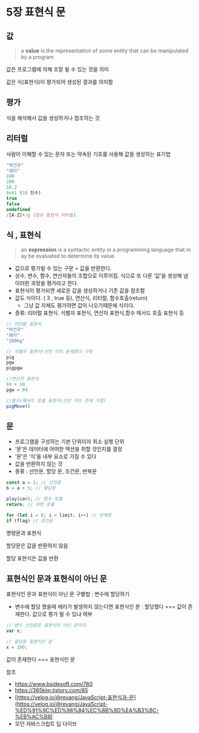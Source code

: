 # 5장 표현식 문

## 값

> a **value** is the representation of some entity that can be manipulated by a program

값은  프로그램에 의해 조잘 될 수 있는 것을 의미
> 

값은 식(표현식)이 평가되어 생성된 결과를 의미함


## 평가

식을 해석해서 값을 생성하거나 참조하는 것


## 리터럴

사람이 이해할 수 있는 문자 또는 약속된 기호를 사용해 값을 생성하는 표기법

```jsx
"박건우"
"돼지"
100
200
10.2
0x41 (16 진수)
true
false
undefined
/[A-Z]+/g (정규 표현식 리터럴)
```


## 식 , 표현식

> an **expression** is a syntactic entity in a programming language that may be evaluated to determine its value.
> 
- 값으로 평가될 수 있는 구문 = 값을 반환한다.
- 상수, 변수, 함수, 연산자들의 조합으로 이루어짐. 식으로 또 다른 ‘값’을 생성해 냄 이러한 과정을 평가라고 한다.
- 표현식이 평가되면 새로운 값을 생성하거나 기존 값을 참조함
- 값도 식이다. ( 3 , true 등), 연산식, 리터럴, 함수호출(return)
    - 그냥 값 자체도 평가하면 값이 나오기때문에 식이다.
- 종류: 리터럴 표현식. 식별자 표현식, 연산자 표현식,함수 메서드 호출 표현식 등

```jsx
// 리터럴 표현식
"박건우"
"돼지"
"100kg"

// 식별자 표현식(선언 이미 존재한다 가정
pig
pgw
pigpgw

//연산자 표현식
84 + 10
pgw = 84

//함수/메서드 호출 표현식(선언 이미 존재 가정)
pigMove()
```


## 문

- 프로그램을 구성하는 기본 단위이자 최소 실행 단위
- ‘문’은 데이터에 어떠한 액션을 취할 것인지를 결정
- ‘문'은 ‘식’을 내부 요소로 가질 수 있다
- 값을 반환하지 않는 것
- 종류 : 선언문, 할당 문, 조건문, 반복문

```jsx
const a = 1; // 선언문
b = a + 5; // 할당문

play(car); // 함수 호출
return; // 리턴 호출

for (let i = 0; i < limit; i++) // 반복문
if (flag) // 조건문
```

명령문과 표현식

할당문은 값을 반환하지 않음

할당 표현식은 값을 반환


## 표현식인 문과 표현식이 아닌 문

표현식인 문과 표현식이 아닌 문 구별법 : 변수에 할당하기

- 변수에 할당 했을때 에러가 발생하지 않는다면 표현식인 문 : 할당했다 === 값이 존재한다. 값으로 평가 될 수 있냐 여부

```jsx
// 변수 선언문은 표현식이 아닌 문이다.
var x;

// 할당문 표현식인 문
x = 100;
```

값이 존재한다 === 표현식인 문

참조

- https://www.bsidesoft.com/760
- https://365kim.tistory.com/85
- [https://velog.io/@reyang/JavaScript-표현식과-문](https://velog.io/@reyang/JavaScript-%ED%91%9C%ED%98%84%EC%8B%9D%EA%B3%BC-%EB%AC%B8)
- 모던 자바스크립트 딥 다이브
